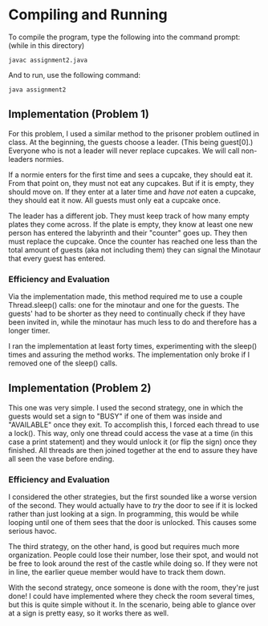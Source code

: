 # Compiling and Running
To compile the program, type the following into the command prompt: (while in this directory)

`javac assignment2.java`

And to run, use the following command:

`java assignment2`

## Implementation (Problem 1)
For this problem, I used a similar method to the prisoner problem outlined in class. At the beginning, the guests choose a leader. (This being guest[0].) Everyone who is not a leader will never replace cupcakes. We will call non-leaders normies.

If a normie enters for the first time and sees a cupcake, they should eat it. From that point on, they must not eat any cupcakes. But if it is empty, they should move on. If they enter at a later time and *have not* eaten a cupcake, they should eat it now. All guests must only eat a cupcake once.

The leader has a different job. They must keep track of how many empty plates they come across. If the plate is empty, they know at least one new person has entered the labyrinth and their "counter" goes up. They then must replace the cupcake. Once the counter has reached one less than the total amount of guests (aka not including them) they can signal the Minotaur that every guest has entered.

### Efficiency and Evaluation
Via the implementation made, this method required me to use a couple Thread.sleep() calls: one for the minotaur and one for the guests. The guests' had to be shorter as they need to continually check if they have been invited in, while the minotaur has much less to do and therefore has a longer timer.

I ran the implementation at least forty times, experimenting with the sleep() times and assuring the method works. The implementation only broke if I removed one of the sleep() calls.

## Implementation (Problem 2)
This one was very simple. I used the second strategy, one in which the guests would set a sign to "BUSY" if one of them was inside and "AVAILABLE" once they exit. To accomplish this, I forced each thread to use a lock(). This way, only one thread could access the vase at a time (in this case a print statement) and they would unlock it (or flip the sign) once they finished. All threads are then joined together at the end to assure they have all seen the vase before ending.

### Efficiency and Evaluation
I considered the other strategies, but the first sounded like a worse version of the second. They would actually have to *try* the door to see if it is locked rather than just looking at a sign. In programming, this would be while looping until one of them sees that the door is unlocked. This causes some serious havoc.

The third strategy, on the other hand, is good but requires much more organization. People could lose their number, lose their spot, and would not be free to look around the rest of the castle while doing so. If they were not in line, the earlier queue member would have to track them down.

With the second strategy, once someone is done with the room, they're just done! I could have implemented where they check the room several times, but this is quite simple without it. In the scenario, being able to glance over at a sign is pretty easy, so it works there as well.
